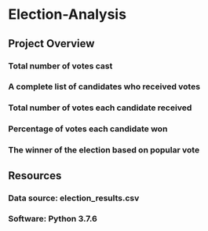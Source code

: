 # Election-Analysis
## Project Overview
### Total number of votes cast
### A complete list of candidates who received votes
### Total number of votes each candidate received
### Percentage of votes each candidate won
### The winner of the election based on popular vote
## Resources
### Data source: election_results.csv
### Software: Python 3.7.6
